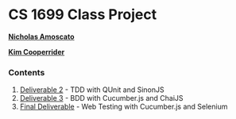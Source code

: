 # CS 1699 Class Project

**[Nicholas Amoscato](http://amoscato.com/)**

**[Kim Cooperrider](http://kimcoop.com/)**

### Contents
1. [Deliverable 2](https://github.com/kimcoop/cs1699/tree/master/deliverable-2) - TDD with QUnit and SinonJS
2. [Deliverable 3](https://github.com/kimcoop/cs1699/tree/master/deliverable-3) - BDD with Cucumber.js and ChaiJS
3. [Final Deliverable](https://github.com/kimcoop/cs1699/tree/master/final-deliverable) - Web Testing with Cucumber.js and Selenium
